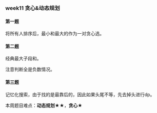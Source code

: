 ### week11 贪心&动态规划

#### 第一题

将所有人排序后，最小和最大的作为一对贪心选。

#### 第二题

经典最大子段和。

注意判断全是负数情况。

#### 第三题

记忆化搜索，由于找的是最靠后的，因此如果头尾不等，先去掉头进行dp。

本周题目难点：**动态规划★★**，**贪心★**